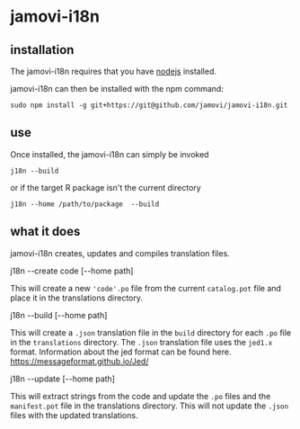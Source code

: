 # jamovi-i18n

## installation

The jamovi-i18n requires that you have [nodejs](https://nodejs.org/en/) installed.

jamovi-i18n can then be installed with the npm command:

    sudo npm install -g git+https://git@github.com/jamovi/jamovi-i18n.git

## use

Once installed, the jamovi-i18n can simply be invoked

    j18n --build

or if the target R package isn't the current directory

    j18n --home /path/to/package  --build

## what it does

jamovi-i18n creates, updates and compiles translation files.

j18n  --create code   [--home path]

This will create a new `'code'.po` file from the current `catalog.pot` file and place it in the translations directory.


j18n  --build         [--home path]

This will create a `.json` translation file in the `build` directory for each `.po` file in the `translations` directory.
The `.json` translation file uses the `jed1.x` format. Information about the jed format can be found here. https://messageformat.github.io/Jed/


j18n  --update        [--home path]

This will extract strings from the code and update the `.po` files and the `manifest.pot` file in the translations directory.
This will not update the `.json` files with the updated translations.
